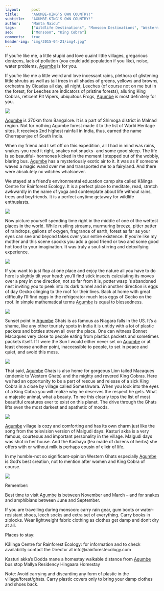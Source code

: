 ```yaml
---
layout:     post
title:      "AGUMBE-KING’S OWN COUNTRY!"
subtitle:   "AGUMBE-KING’S OWN COUNTRY!"
author:     "Mamta Naidu"
tags:       ["Wildlife Destinations", "Monsoon Destinations", "Western Ghats", "Reptiles", "King Cobra", "Agumbe"]
seo:		["Monsoon", "King Cobra"]
comments:   true
header-img: "img/2015-04-21/img4.jpg"
---
```


<p>
If you’re like me, a little stupid and love quaint little villages, gregarious denizens, lack of pollution (you could add population if you like), noise, water problems,  <a href="http://www.wilderhood.com/destination/Agumbe">Agumbe</a> is for you.
</p>

<p>
If you’re like me a little weird and love incessant rains, plethora of glistening little shrubs as well as tall trees in all shades of greens, yellows and browns, orchestra by Cicadas all day, all night, Leeches (of course not on me but in the forest, for Leeches are indicators of pristine forests), alluring King Cobras, reticent Pit Vipers, ubiquitous Frogs, <a href="http://www.wilderhood.com/destination/Agumbe">Agumbe</a> is most definitely for you.
</p>

<img src="{{ site.baseurl }}/img/2015-04-21/img1.jpg">

<p>
<a href="http://www.wilderhood.com/destination/Agumbe">Agumbe</a> is 370km from Bangalore. It is a part of Shimoga district in Malnad region. Not for nothing Agumbe forest made it to the list of World Heritage sites. It receives 2nd highest rainfall in India, thus, earned the name Cherrapunjee of South India.
</p>

<p>
When my friend and I set off on this expedition, all I had in mind was rains, snakes-you read it right, snakes not snacks- and some good sleep. The life is so beautiful- hormones kicked in the moment I stepped out of the wobbly, blaring bus. <a href="http://www.wilderhood.com/destination/Agumbe">Agumbe</a> has a mysteriously exotic air to it. It was as if someone waved a magic wand over me and transported me to a fairyland. And there were absolutely no witches whatsoever.
</p>

<p>
We stayed at a friend’s environmental education camp site called Kālinga Centre for Rainforest Ecology. It is a perfect place to meditate, read, stretch awkwardly in the name of yoga and contemplate about life without rains, trees and boyfriends. It is a perfect anytime getaway for wildlife enthusiasts.
</p>

<img src="{{ site.baseurl }}/img/2015-04-21/img2.jpg">

<p>
Now picture yourself spending time right in the middle of one of the wettest places in the world. While rustling streams, murmuring breeze, pitter patter of raindrops, gallons of oxygen, fragrance of earth, forest as far as your eyes can see and beyond takes over your entire existence. If you’re like my mother and this scene spooks you add a good friend or two and some good hot food to your imagination. It was truly a soul-stirring and detoxifying experience.
</p>

<img src="{{ site.baseurl }}/img/2015-04-21/img3.jpg">

<p>
If you want to just flop at one place and enjoy the nature all you have to do here is slightly tilt your head: you’ll find stick insects calculating its moves over a prey in one direction, not so far from it is, potter wasp ‘s abandoned nest inviting you to peek into its dark tunnel and in another direction is eggs of day Gecko clinging to the roof for their lives. Back at home with great difficulty I’ll find eggs in the refrigerator much less eggs of Gecko on the roof. In simple mathematical terms <a href="http://www.wilderhood.com/destination/Agumbe">Agumbe</a> is equal to blessedness.
</p>


<img src="{{ site.baseurl }}/img/2015-04-21/img4.jpg">

<p>
Sunset point in <a href="http://www.wilderhood.com/destination/Agumbe">Agumbe</a> Ghats is as famous as Niagara falls in the US. It’s a shame, like any other touristy spots in India it is untidy with a lot of plastic packets and bottles strewn all over the place. One can witness Bonnet Macaques very close to people eating from plastics packets and sometimes packets itself. If I were the Sun I would either never set on <a href="http://www.wilderhood.com/destination/Agumbe">Agumbe</a> or at least choose another point, inaccessible to people, to set in peace and quiet, and avoid this mess.
</p>

<img src="{{ site.baseurl }}/img/2015-04-21/img5.jpg">

<p>
That said, <a href="http://www.wilderhood.com/destination/Agumbe">Agumbe</a> Ghats is also home for gorgeous Lion tailed Macaques (endemic to Western Ghats) and the mighty and revered King Cobras. Here we had an opportunity to be a part of rescue and release of a sick King Cobra in a close by village called Someshwara. When you look into the eyes of a King Cobra you will realize why he deserves the respect he gets. What a majestic animal, what a beauty. To me this clearly tops the list of most beautiful creatures ever to exist on this planet. The drive through the Ghats lifts even the most darkest and apathetic of moods.
</p>

<img src="{{ site.baseurl }}/img/2015-04-21/img6.jpg">

<p>
<a href="http://www.wilderhood.com/destination/Agumbe">Agumbe</a> village is cozy and comforting and has its own charm just like the song from the television version of Malgudi days. Kasturi akka is a very famous, courteous and important personality in the village. Malgudi days was shot in her house. And the Kashaya (tea made of dozens of herbs) she offers with or without milk is perhaps cousin of elixir of life.
</p>

<p>
In my humble-not so significant-opinion Western Ghats especially <a href="http://www.wilderhood.com/destination/Agumbe">Agumbe</a> is God’s best creation, not to mention after women and King Cobra of course.
</p>

<img src="{{ site.baseurl }}/img/2015-04-21/img7.jpg">

<p>
Remember:
</p>

<p>
Best time to visit <a href="http://www.wilderhood.com/destination/Agumbe">Agumbe</a> is between November and March – and for snakes and amphibians between June and September.
</p>

<p>
If you are travelling during monsoon: carry rain gear, gum boots or water-resistant shoes, leech socks and extra set of everything. Carry books in ziplocks. Wear lightweight fabric clothing as clothes get damp and don’t dry at all.
</p>

<p>
Places to stay:
</p>

<p>
Kālinga Centre for Rainforest Ecology: for information and to check availability contact the Director at info@rainforestecology.com
</p>

<p>
Kasturi akka’s Dodda mane a homestay walkable distance from <a href="http://www.wilderhood.com/destination/Agumbe">Agumbe</a> bus stop
Mallya Residency
Hingaara Homestay
</p>

<p>
Note: Avoid carrying and discarding any form of plastic in the village/forest/ghats. Carry plastic covers only to bring your damp clothes and shoes back.
</p>

